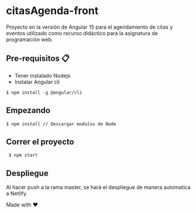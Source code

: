 # citasAgenda-front

Proyecto en la versión de Angular 15 para el agendamiento de citas y eventos utilizado como recurso didáctico para la asignatura de programación web.

## Pre-requisitos 📋

- Tener instalado Nodejs
- Instalar Angular cli

``
  $ npm install -g @angular/cli
``

##  Empezando 
``
  $ npm install // Descargar modulos de Node
``

## Correr el proyecto 
`` 
  $ npm start
``

## Despliegue

Al hacer push a la rama master, se hará el despliegue de manera automatica a Netlify.


Made with ❤
